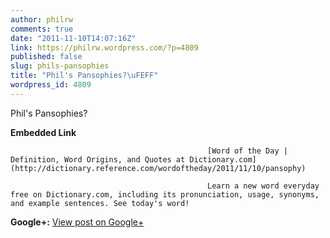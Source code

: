 ```yaml
---
author: philrw
comments: true
date: "2011-11-10T14:07:16Z"
link: https://philrw.wordpress.com/?p=4809
published: false
slug: phils-pansophies
title: "Phil's Pansophies?\uFEFF"
wordpress_id: 4809
---
```


Phil's Pansophies?﻿


												

**Embedded Link**


												[Word of the Day | Definition, Word Origins, and Quotes at Dictionary.com](http://dictionary.reference.com/wordoftheday/2011/11/10/pansophy)  

												Learn a new word everyday free on Dictionary.com, including its pronunciation, usage, synonyms, and example sentences. See today's word!  

											

**Google+:** [View post on Google+](https://plus.google.com/112635701538421437720/posts/M6U4rthAMHW)
